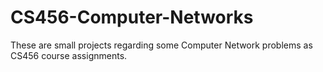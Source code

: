 # CS456-Computer-Networks
These are small projects regarding some Computer Network problems as CS456 course assignments.
